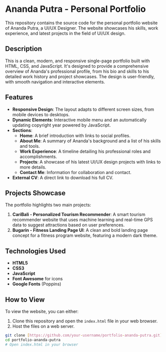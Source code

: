 # Ananda Putra - Personal Portfolio

This repository contains the source code for the personal portfolio website of Ananda Putra, a UI/UX Designer. The website showcases his skills, work experience, and latest projects in the field of UI/UX design.

## Description

This is a clean, modern, and responsive single-page portfolio built with HTML, CSS, and JavaScript. It's designed to provide a comprehensive overview of Ananda's professional profile, from his bio and skills to his detailed work history and project showcases. The design is user-friendly, with smooth navigation and interactive elements.

## Features

* **Responsive Design**: The layout adapts to different screen sizes, from mobile devices to desktops.
* **Dynamic Elements**: Interactive mobile menu and an automatically updating copyright year powered by JavaScript.
* **Sections**:
    * **Home**: A brief introduction with links to social profiles.
    * **About Me**: A summary of Ananda's background and a list of his skills and tools.
    * **Work Experience**: A timeline detailing his professional roles and accomplishments.
    * **Projects**: A showcase of his latest UI/UX design projects with links to more details.
    * **Contact Me**: Information for collaboration and contact.
* **External CV**: A direct link to download his full CV.

## Projects Showcase

The portfolio highlights two main projects:

1.  **CariBali - Personalized Tourism Recommender**: A smart tourism recommender website that uses machine learning and real-time GPS data to suggest attractions based on user preferences.
2.  **Bugarin - Fitness Landing Page UI**: A clean and bold landing page concept for a fitness program website, featuring a modern dark theme.

## Technologies Used

* **HTML5**
* **CSS3**
* **JavaScript**
* **Font Awesome** for icons
* **Google Fonts** (Poppins)

## How to View

To view the website, you can either:
1.  Clone this repository and open the `index.html` file in your web browser.
2.  Host the files on a web server.

```bash
git clone [https://github.com/your-username/portfolio-ananda-putra.git](https://github.com/your-username/portfolio-ananda-putra.git)
cd portfolio-ananda-putra
# Open index.html in your browser
